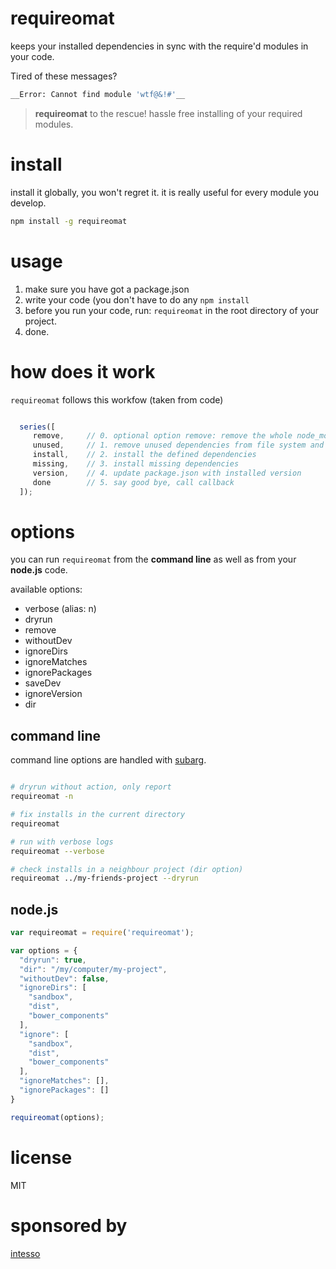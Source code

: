 # requireomat


keeps your installed dependencies in sync with the require'd modules in your code.

Tired of these messages?


```bash
__Error: Cannot find module 'wtf@&!#'__
```


> __requireomat__ to the rescue!
> hassle free installing of your required modules.



# install
install it globally, you won't regret it. it is really useful for every module you develop.

```bash
npm install -g requireomat
```

# usage

 1. make sure you have got a package.json
 2. write your code (you don't have to do any `npm install`
 3. before you run your code, run: `requireomat` in the root directory of your project.
 4. done.


# how does it work

`requireomat` follows this workfow (taken from code)

 ```javascript

   series([
      remove,     // 0. optional option remove: remove the whole node_modules folder (just to make sure)
      unused,     // 1. remove unused dependencies from file system and package.json
      install,    // 2. install the defined dependencies
      missing,    // 3. install missing dependencies
      version,    // 4. update package.json with installed version
      done        // 5. say good bye, call callback
   ]);

 ```

# options

you can run `requireomat` from the __command line__ as well as from your __node.js__ code.

available options:

 - verbose (alias: n)
 - dryrun
 - remove
 - withoutDev
 - ignoreDirs
 - ignoreMatches
 - ignorePackages
 - saveDev
 - ignoreVersion
 - dir


## command line
command line options are handled with [subarg](https://npmjs.org/subarg).

```bash

# dryrun without action, only report
requireomat -n

# fix installs in the current directory
requireomat

# run with verbose logs
requireomat --verbose

# check installs in a neighbour project (dir option)
requireomat ../my-friends-project --dryrun
```

## node.js

```javascript
var requireomat = require('requireomat');

var options = {
  "dryrun": true,
  "dir": "/my/computer/my-project",
  "withoutDev": false,
  "ignoreDirs": [
    "sandbox",
    "dist",
    "bower_components"
  ],
  "ignore": [
    "sandbox",
    "dist",
    "bower_components"
  ],
  "ignoreMatches": [],
  "ignorePackages": []
}

requireomat(options);

```

# license

MIT

# sponsored by

[intesso](http://intesso.com)



